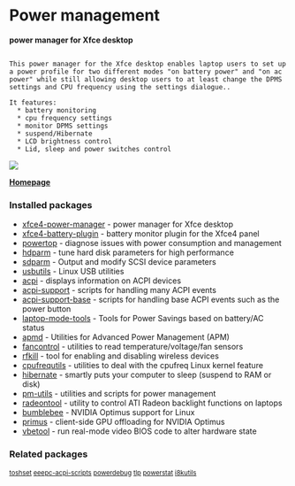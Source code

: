 # Power management

__power manager for Xfce desktop__

```

This power manager for the Xfce desktop enables laptop users to set up
a power profile for two different modes "on battery power" and "on ac
power" while still allowing desktop users to at least change the DPMS
settings and CPU frequency using the settings dialogue..

It features:
  * battery monitoring
  * cpu frequency settings
  * monitor DPMS settings
  * suspend/Hibernate
  * LCD brightness control
  * Lid, sleep and power switches control

```

![](https://screenshots.debian.net/thumbnail/xfce4-power-manager/)


 **[Homepage](http://goodies.xfce.org/projects/applications/xfce4-power-manager)**

### Installed packages

* [xfce4-power-manager](https://packages.debian.org/jessie/xfce4-power-manager) - power manager for Xfce desktop
* [xfce4-battery-plugin](https://packages.debian.org/jessie/xfce4-battery-plugin) - battery monitor plugin for the Xfce4 panel
* [powertop](https://packages.debian.org/jessie/powertop) - diagnose issues with power consumption and management
* [hdparm](https://packages.debian.org/jessie/hdparm) - tune hard disk parameters for high performance
* [sdparm](https://packages.debian.org/jessie/sdparm) - Output and modify SCSI device parameters
* [usbutils](https://packages.debian.org/jessie/usbutils) - Linux USB utilities
* [acpi](https://packages.debian.org/jessie/acpi) - displays information on ACPI devices
* [acpi-support](https://packages.debian.org/jessie/acpi-support) - scripts for handling many ACPI events
* [acpi-support-base](https://packages.debian.org/jessie/acpi-support-base) - scripts for handling base ACPI events such as the power button
* [laptop-mode-tools](https://packages.debian.org/jessie/laptop-mode-tools) - Tools for Power Savings based on battery/AC status
* [apmd](https://packages.debian.org/jessie/apmd) - Utilities for Advanced Power Management (APM)
* [fancontrol](https://packages.debian.org/jessie/fancontrol) - utilities to read temperature/voltage/fan sensors
* [rfkill](https://packages.debian.org/jessie/rfkill) - tool for enabling and disabling wireless devices
* [cpufrequtils](https://packages.debian.org/jessie/cpufrequtils) - utilities to deal with the cpufreq Linux kernel feature
* [hibernate](https://packages.debian.org/jessie/hibernate) - smartly puts your computer to sleep (suspend to RAM or disk)
* [pm-utils](https://packages.debian.org/jessie/pm-utils) - utilities and scripts for power management
* [radeontool](https://packages.debian.org/jessie/radeontool) - utility to control ATI Radeon backlight functions on laptops
* [bumblebee](https://packages.debian.org/jessie/bumblebee) - NVIDIA Optimus support for Linux
* [primus](https://packages.debian.org/jessie/primus) - client-side GPU offloading for NVIDIA Optimus
* [vbetool](https://packages.debian.org/jessie/vbetool) - run real-mode video BIOS code to alter hardware state

### Related packages

<sub> [toshset](https://packages.debian.org/jessie/toshset) [eeepc-acpi-scripts](https://packages.debian.org/jessie/eeepc-acpi-scripts) [powerdebug](https://packages.debian.org/jessie/powerdebug) [tlp](https://packages.debian.org/jessie/tlp) [powerstat](https://packages.debian.org/jessie/powerstat) [i8kutils](https://packages.debian.org/jessie/i8kutils)  </sub>
